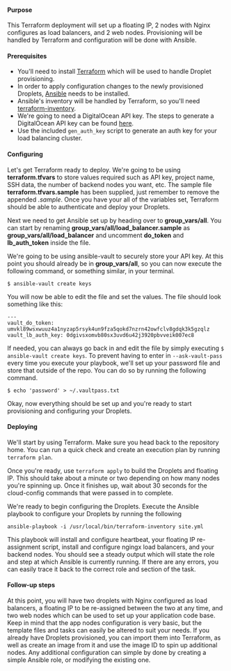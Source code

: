 #### Purpose

This Terraform deployment will set up a floating IP, 2 nodes with Nginx configures as load balancers, and 2 web nodes. Provisioning will be handled by Terraform and configuration will be done with Ansible.

#### Prerequisites

* You'll need to install [Terraform](https://www.terraform.io/downloads.html) which will be used to handle Droplet provisioning.
* In order to apply configuration changes to the newly provisioned Droplets, [Ansible](http://docs.ansible.com/ansible/intro_installation.html) needs to be installed.
* Ansible's inventory will be handled by Terraform, so you'll need [terraform-inventory](https://github.com/adammck/terraform-inventory).
* We're going to need a DigitalOcean API key. The steps to generate a DigitalOcean API key can be found [here](https://www.digitalocean.com/community/tutorials/how-to-use-the-digitalocean-api-v2#how-to-generate-a-personal-access-token).
* Use the included `gen_auth_key` script to generate an auth key for your load balancing cluster.

#### Configuring

Let's get Terraform ready to deploy. We're going to be using **terraform.tfvars** to store values required such as API key, project name, SSH data, the number of backend nodes you want, etc. The sample file **terraform.tfvars.sample** has been supplied, just remember to remove the appended _.sample_. Once you have your all of the variables set, Terraform should be able to authenticate and deploy your Droplets.

Next we need to get Ansible set up by heading over to **group\_vars/all**. You can start by renaming **group\_vars/all/load\_balancer.sample** as **group\_vars/all/load\_balancer** and uncomment **do\_token** and **lb\_auth\_token** inside the file.

We're going to be using ansible-vault to securely store your API key. At this point you should already be in **group\_vars/all**, so you can now execute the following command, or something similar, in your terminal.

    $ ansible-vault create keys

You will now be able to edit the file and set the values. The file should look something like this:

    ---
    vault_do_token: umvkl89wsxwuuz4a1nyzap5rsyk4un9fza5qokd7nzrn42owfclv8gdqk3k5gzqlz
    vault_lb_auth_key: 0dgivsxomvb80sx3uvd6u42j3920pbvveik007ec8

If needed, you can always go back in and edit the file by simply executing `$ ansible-vault create keys`. To prevent having to enter in `--ask-vault-pass` every time you execute your playbook, we'll set up your password file and store that outside of the repo. You can do so by running the following command.

    $ echo 'password' > ~/.vaultpass.txt

Okay, now everything should be set up and you're ready to start provisioning and configuring your Droplets.

#### Deploying

We'll start by using Terraform. Make sure you head back to the repository home. You can run a quick check and create an execution plan by running `terraform plan`.

Once you're ready, use `terraform apply` to build the Droplets and floating IP. This should take about a minute or two depending on how many nodes you're spinning up. Once it finishes up, wait about 30 seconds for the cloud-config commands that were passed in to complete.

We're ready to begin configuring the Droplets. Execute the Ansible playbook to configure your Droplets by running the following

    ansible-playbook -i /usr/local/bin/terraform-inventory site.yml

This playbook will install and configure heartbeat, your floating IP re-assignment script, install and configure ngingx load balancers, and your backend nodes. You should see a steady output which will state the role and step at which Ansible is currently running. If there are any errors, you can easily trace it back to the correct role and section of the task.

#### Follow-up steps

At this point, you will have two droplets with Nginx configured as load balancers, a floating IP to be re-assigned between the two at any time, and two web nodes which can be used to set up your application code base. Keep in mind that the app nodes configuration is very basic, but the template files and tasks can easily be altered to suit your needs. If you already have Droplets provisioned, you can import them into Terraform, as well as create an image from it and use the image ID to spin up additional nodes. Any additional configuration can simple by done by creating a simple Ansible role, or modifying the existing one.
